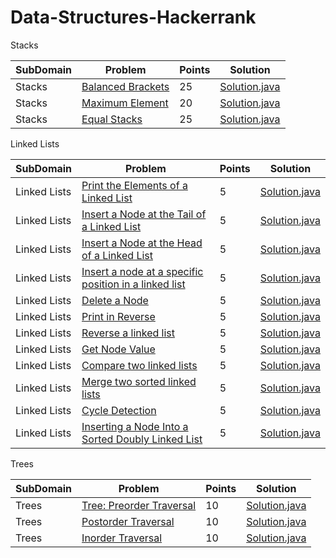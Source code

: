 # Data-Structures-Hackerrank

Stacks

| SubDomain     |    Problem    | Points |  Solution |
| ------------- | ------------- |------------- |------------ |
| Stacks  |[Balanced Brackets](https://www.hackerrank.com/challenges/balanced-brackets)  | 25 |[Solution.java](https://github.com/ssnitish/Data-Structures-Hackerrank/blob/master/Stacks/Balanced%20Brackets/Solution.java)|
| Stacks  |[Maximum Element](https://www.hackerrank.com/challenges/maximum-element)  | 20 |[Solution.java](https://github.com/ssnitish/Data-Structures-Hackerrank/blob/master/Stacks/Maximum%20Elements/Solution.java)|
| Stacks  |[Equal Stacks](https://www.hackerrank.com/challenges/equal-stacks)  | 25 |[Solution.java](https://github.com/ssnitish/Data-Structures-Hackerrank/blob/master/Stacks/Equal%20Stacks/Solution.java)|


Linked Lists


| SubDomain     |    Problem    | Points |  Solution |
| ------------- | ------------- |------------- |------------ |
| Linked Lists  |[Print the Elements of a Linked List ](https://www.hackerrank.com/challenges/print-the-elements-of-a-linked-list)  | 5 |[Solution.java](https://github.com/ssnitish/Data-Structures-Hackerrank/tree/master/Linked%20Lists/Print%20the%20Elements%20of%20a%20Linked%20List/Solution.java)|
| Linked Lists  |[Insert a Node at the Tail of a Linked List](https://www.hackerrank.com/challenges/insert-a-node-at-the-tail-of-a-linked-list)  | 5 |[Solution.java](https://github.com/ssnitish/Data-Structures-Hackerrank/tree/master/Linked%20Lists/Insert%20a%20Node%20at%20the%20Tail%20of%20a%20Linked%20List/Solution.java)|
| Linked Lists  |[Insert a Node at the Head of a Linked List](https://www.hackerrank.com/challenges/insert-a-node-at-the-head-of-a-linked-list)  | 5 |[Solution.java](https://github.com/ssnitish/Data-Structures-Hackerrank/tree/master/Linked%20Lists/Insert%20a%20node%20at%20the%20head%20of%20a%20linked%20list/Solution.java)|
| Linked Lists  |[Insert a node at a specific position in a linked list](https://www.hackerrank.com/challenges/insert-a-node-at-a-specific-position-in-a-linked-list)  | 5 |[Solution.java](https://github.com/ssnitish/Data-Structures-Hackerrank/tree/master/Linked%20Lists/Insert%20a%20node%20at%20a%20specific%20position%20in%20a%20linked%20list/Solution.java)|
| Linked Lists  |[Delete a Node](https://www.hackerrank.com/challenges/delete-a-node-from-a-linked-list)  | 5 |[Solution.java](https://github.com/ssnitish/Data-Structures-Hackerrank/tree/master/Linked%20Lists/Delete%20a%20Node/Solution.java)|
| Linked Lists  |[Print in Reverse](https://www.hackerrank.com/challenges/print-the-elements-of-a-linked-list-in-reverse)  | 5 |[Solution.java](https://github.com/ssnitish/Data-Structures-Hackerrank/tree/master/Linked%20Lists/Print%20in%20Reverse/Solution.java)|
| Linked Lists  |[Reverse a linked list](https://www.hackerrank.com/challenges/reverse-a-linked-list)  | 5 |[Solution.java](https://github.com/ssnitish/Data-Structures-Hackerrank/tree/master/Linked%20Lists/Reverse%20a%20linked%20list/Solution.java)|
| Linked Lists  |[Get Node Value](https://www.hackerrank.com/challenges/get-the-value-of-the-node-at-a-specific-position-from-the-tail)  | 5 |[Solution.java](https://github.com/ssnitish/Data-Structures-Hackerrank/tree/master/Linked%20Lists/Get%20Node%20Value/Solution.java)|
| Linked Lists  |[Compare two linked lists](https://www.hackerrank.com/challenges/compare-two-linked-lists)  | 5 |[Solution.java](https://github.com/ssnitish/Data-Structures-Hackerrank/tree/master/Linked%20Lists/Compare%20two%20linked%20lists/Solution.java)|
| Linked Lists  |[Merge two sorted linked lists](https://www.hackerrank.com/challenges/merge-two-sorted-linked-lists)  | 5 |[Solution.java](https://github.com/ssnitish/Data-Structures-Hackerrank/tree/master/Linked%20Lists/Merge%20two%20sorted%20linked%20lists/Solution.java)|
| Linked Lists  |[Cycle Detection](https://www.hackerrank.com/challenges/detect-whether-a-linked-list-contains-a-cycle)  | 5 |[Solution.java](https://github.com/ssnitish/Data-Structures-Hackerrank/tree/master/Linked%20Lists/Cycle%20Detection/Solution.java)|
| Linked Lists  |[Inserting a Node Into a Sorted Doubly Linked List](https://www.hackerrank.com/challenges/insert-a-node-into-a-sorted-doubly-linked-list)  | 5 |[Solution.java](https://github.com/ssnitish/Data-Structures-Hackerrank/tree/master/Linked%20Lists/Inserting%20a%20Node%20Into%20a%20Sorted%20Doubly%20Linked%20List/Solution.java)|



Trees


| SubDomain     |    Problem    | Points |  Solution |
| ------------- | ------------- |------------- |------------ |
| Trees  |[Tree: Preorder Traversal](https://www.hackerrank.com/challenges/tree-preorder-traversal)  | 10 |[Solution.java](https://github.com/ssnitish/Data-Structures-Hackerrank/tree/master/Trees/Tree-%20Preorder%20Traversal/Solution.java)|
| Trees  |[Postorder Traversal](https://www.hackerrank.com/challenges/tree-postorder-traversal)  | 10 |[Solution.java](https://github.com/ssnitish/Data-Structures-Hackerrank/tree/master/Trees/Postorder%20Traversal/Solution.java)|
| Trees  |[Inorder Traversal](https://www.hackerrank.com/challenges/tree-inorder-traversal)  | 10 |[Solution.java](https://github.com/ssnitish/Data-Structures-Hackerrank/tree/master/Trees/Inorder%20Traversal/Solution.java)|






